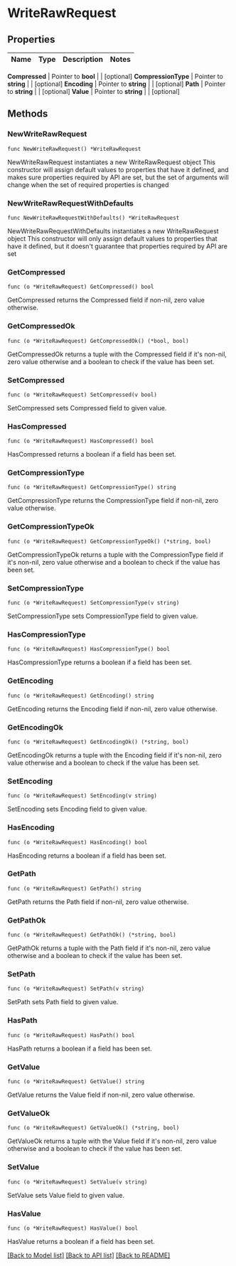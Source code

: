 # WriteRawRequest


## Properties

Name | Type | Description | Notes
------------ | ------------- | ------------- | -------------


**Compressed** | Pointer to **bool** |  | [optional] 
**CompressionType** | Pointer to **string** |  | [optional] 
**Encoding** | Pointer to **string** |  | [optional] 
**Path** | Pointer to **string** |  | [optional] 
**Value** | Pointer to **string** |  | [optional] 



## Methods


### NewWriteRawRequest

`func NewWriteRawRequest() *WriteRawRequest`

NewWriteRawRequest instantiates a new WriteRawRequest object
This constructor will assign default values to properties that have it defined,
and makes sure properties required by API are set, but the set of arguments
will change when the set of required properties is changed

### NewWriteRawRequestWithDefaults

`func NewWriteRawRequestWithDefaults() *WriteRawRequest`

NewWriteRawRequestWithDefaults instantiates a new WriteRawRequest object
This constructor will only assign default values to properties that have it defined,
but it doesn't guarantee that properties required by API are set


### GetCompressed

`func (o *WriteRawRequest) GetCompressed() bool`

GetCompressed returns the Compressed field if non-nil, zero value otherwise.

### GetCompressedOk

`func (o *WriteRawRequest) GetCompressedOk() (*bool, bool)`

GetCompressedOk returns a tuple with the Compressed field if it's non-nil, zero value otherwise
and a boolean to check if the value has been set.

### SetCompressed

`func (o *WriteRawRequest) SetCompressed(v bool)`

SetCompressed sets Compressed field to given value.


### HasCompressed

`func (o *WriteRawRequest) HasCompressed() bool`

HasCompressed returns a boolean if a field has been set.




### GetCompressionType

`func (o *WriteRawRequest) GetCompressionType() string`

GetCompressionType returns the CompressionType field if non-nil, zero value otherwise.

### GetCompressionTypeOk

`func (o *WriteRawRequest) GetCompressionTypeOk() (*string, bool)`

GetCompressionTypeOk returns a tuple with the CompressionType field if it's non-nil, zero value otherwise
and a boolean to check if the value has been set.

### SetCompressionType

`func (o *WriteRawRequest) SetCompressionType(v string)`

SetCompressionType sets CompressionType field to given value.


### HasCompressionType

`func (o *WriteRawRequest) HasCompressionType() bool`

HasCompressionType returns a boolean if a field has been set.




### GetEncoding

`func (o *WriteRawRequest) GetEncoding() string`

GetEncoding returns the Encoding field if non-nil, zero value otherwise.

### GetEncodingOk

`func (o *WriteRawRequest) GetEncodingOk() (*string, bool)`

GetEncodingOk returns a tuple with the Encoding field if it's non-nil, zero value otherwise
and a boolean to check if the value has been set.

### SetEncoding

`func (o *WriteRawRequest) SetEncoding(v string)`

SetEncoding sets Encoding field to given value.


### HasEncoding

`func (o *WriteRawRequest) HasEncoding() bool`

HasEncoding returns a boolean if a field has been set.




### GetPath

`func (o *WriteRawRequest) GetPath() string`

GetPath returns the Path field if non-nil, zero value otherwise.

### GetPathOk

`func (o *WriteRawRequest) GetPathOk() (*string, bool)`

GetPathOk returns a tuple with the Path field if it's non-nil, zero value otherwise
and a boolean to check if the value has been set.

### SetPath

`func (o *WriteRawRequest) SetPath(v string)`

SetPath sets Path field to given value.


### HasPath

`func (o *WriteRawRequest) HasPath() bool`

HasPath returns a boolean if a field has been set.




### GetValue

`func (o *WriteRawRequest) GetValue() string`

GetValue returns the Value field if non-nil, zero value otherwise.

### GetValueOk

`func (o *WriteRawRequest) GetValueOk() (*string, bool)`

GetValueOk returns a tuple with the Value field if it's non-nil, zero value otherwise
and a boolean to check if the value has been set.

### SetValue

`func (o *WriteRawRequest) SetValue(v string)`

SetValue sets Value field to given value.


### HasValue

`func (o *WriteRawRequest) HasValue() bool`

HasValue returns a boolean if a field has been set.









[[Back to Model list]](../README.md#documentation-for-models) [[Back to API list]](../README.md#documentation-for-api-endpoints) [[Back to README]](../README.md)



